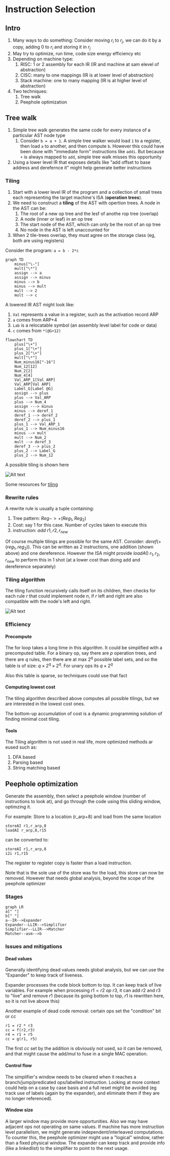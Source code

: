 # Instruction Selection

## Intro
1. Many ways to do something: Consider moving $r_i$ to $r_j$, we can do it by a copy, adding 0 to $r_i$ and storing it in $r_j$
2. May try to optimize, run time, code size energy efficiency etc
3. Depending on machine type:
    1. RISC: 1 or 2 assembly for each IR (IR and machine at sam elevel of abstraction)
    2. CISC: many to one mappings (IR is at lower level of abstraction)
    3. Stack machine: one to many mapping (IR is at higher level of abstraction)
4. Two techniques:
    1. Tree walk
    2. Peephole optimization

## Tree walk
1. Simple tree walk generates the same code for every instance of a particular AST node type
    1. Consider `b = a + 1`. A simple tree walker would load `1` to a register, then load `a` to another, and then compute `b`. However this could have been done with "immediate form" instructions like `addi`. But because `+` is always mapped to `add`, simple tree walk misses this opportunity
2. Using a lower level IR that exposes details like "add offset to base address and derefernce it" might help generate better instructions

### Tiling
1. Start with a lower level IR of the program and a collection of small trees each representing the target machine's ISA (**operation trees**).
2. We need to construct a **tiling** of the AST with opertion trees. A node in the AST can be:
    1. The root of a new op tree and the lesf of anothe rop tree (overlap)
    2. A node (inner or leaf) in an op tree
    3. The start node of the AST, which can only be the root of an op tree
    4. No node in the AST is left unaccounted for
3. When 2 tile-trees overlap, they must agree on the storage class (eg, both are using registers)


Consider the program: `a = b - 2*c`
```mermaid
graph TD
    minus["\-"]
    mult["\*"]
    assign --> a
    assign --> minus
    minus --> b
    minus --> mult
    mult --> 2
    mult --> c
```
A lowered IR AST might look like:
1. `Val` represents a value in a register, such as the activation record ARP
2. `a` comes from ARP+4
3. `Lab` is a relocatable symbol (an assembly level label for code or data)
4. `c` comes from `*(@G+12)`
```mermaid
flowchart TD
    plus["\+"]
    plus_1["\+"]
    plus_2["\+"]
    mult["\*"]
    Num_minus16["-16"]
    Num_12[12]
    Num_2[2]
    Num_4[4]
    Val_ARP_1[Val ARP]
    Val_ARP[Val ARP]
    Label_G[Label @G]
    assign --> plus
    plus --> Val_ARP
    plus --> Num_4
    assign ---> minus
    minus --> deref_1
    deref_1 --> deref_2
    deref_2 --> plus_1
    plus_1 --> Val_ARP_1
    plus_1 --> Num_minus16
    minus --> mult
    mult --> Num_2
    mult --> deref_3
    deref_3 --> plus_2
    plus_2 --> Label_G
    plus_2 --> Num_12
```

A possible tiling is shown here

![Alt text](image.png)

Some resources for [tiling](https://www.cs.mcgill.ca/~cs520/2023/slides/19-inst_sel_tree_patt.pdf)

### Rewrite rules

A rewrite rule is usually a tuple containing:
1. Tree pattern: $Reg -> +(Reg_1, Reg_2)$
2. Cost: say $1$ for this case. Number of cycles taken to execute this
3. instruction: $add\ r1, r2, r_{new}$

Of course multiple tilings are possible for the same AST. Consider: $deref(+(reg_1, reg_2))$. This can be written as 2 instructions, one addition (shown above) and one dereference. However the ISA might provide $loadA0\ r_1, r_2, r_{new}$ to perform this in 1 shot (at a lower cost than doing add and dereference separately)

### Tiling algorithm
The tiling function recursively calls itself on its children, then checks for each rule $r$ that could implement node $n$, if $r$ left and right are also compatible with the node's left and right.

![Alt text](image-1.png)

### Efficiency

#### Precompute

The for loop takes a long time in this algorithm. It could be simplified with a precomputed table. For a binary op, say there are $p$ operation trees, and there are $q$ rules, then there are at max $2^q$ possible label sets, and so the table is of size: $q \times 2^q \times 2^q$. For unary ops its $q \times 2^q$

Also this table is sparse, so techniques could use that fact

#### Computing lowest cost
The tiling algorithm described above computes all possible tilings, but we are interested in the lowest cost ones.

The bottom-up accumulation of cost is a dynamic programming solution of finding minimal cost tiling.


#### Tools
The Tiling algorithm is not used in real life, more optimized methods ar eused such as:
1. DFA based
2. Parsing based
3. String matching based

## Peephole optimization
Generate the assembly, then select a peephole window (number of instructions to look at), and go through the code using this sliding window, optimzing it.

For example:
Store to a location (r_arp+8) and load from the same location
```
storeAI r1,r_arp,8
loadAI r_arp,8,r15
```
can be converted to:
```
storeAI r1,r_arp,8
i2i r1,r15
```
The register to register copy is faster than a load instruction.

Note that is the sole use of the store was for the load, this store can now be removed. However that needs global analysis, beyond the scope of the peephole optimizer


### Stages
```mermaid
graph LR
a[" "]
b[" "]
a--IR-->Expander
Expander--LLIR-->Simplifier
Simplifier--LLIR-->Matcher
Matcher--asm-->b
```

### Issues and mitigations
#### Dead values
Generally identifying dead values needs global analysis, but we can use the "Expander" to keep track of liveness. 


Expander processes the code block bottom to top. It can keep track of live variables. For example when processing $r1 = r2\ op\ r3$, it can add $r2$ and $r3$ to "live" and remove $r1$ (because its going bottom to top, $r1$ is rewritten here, so it is not live above this)

Another example of dead code removal: certain ops set the "condition" bit or $cc$
```
r1 = r2 * r3
cc = f(r2,r3)
r4 = r1 + r5
cc = g(r1, r5)
```
The first $cc$ set by the addition is obviously not used, so it can be removed, and that might cause the add/mul to fuse in a single MAC operation.


#### Control flow
The simplifier's window needs to be cleared when it reaches a branch/jump/predicated ops/labelled instruction. Looking at more context could help on a case by case basis and a full reset might be avoided (eg track use of labels (again by the expander), and eliminate them if they are no longer referenced).



#### Window size
A larger window may provide more opportunities. Also we may have adjacent ops not operating on same values. If machine has more instruction level parallelism, we might generate independent/interleaved computations. To counter this, the peephole optimizer might use a "logical" window, rather than a fixed physical window. The expander can keep track and provide info (like a linkedlist) to the simplifier to point to the next usage.

